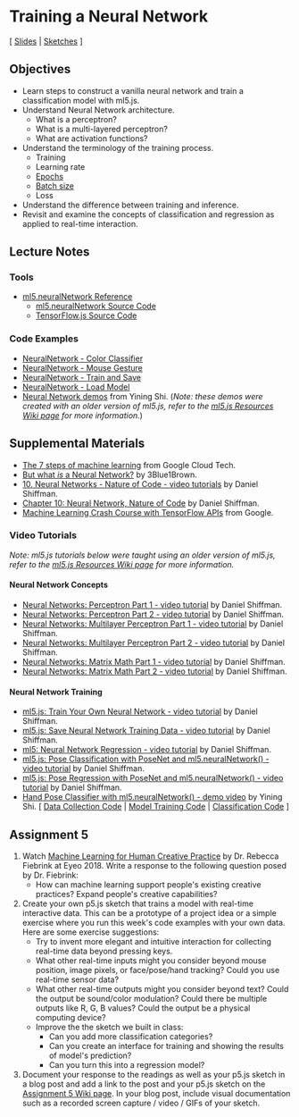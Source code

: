 # Training a Neural Network

[ [Slides](https://docs.google.com/presentation/d/1OKT_80niROeM37g5XLW-M8L_JHCGCxtJ2HIExuOFQCk/) \| [Sketches](https://editor.p5js.org/jackbdu/collections/kjuPKBzeH) ]

## Objectives

-   Learn steps to construct a vanilla neural network and train a classification model with ml5.js.
-   Understand Neural Network architecture.
    -   What is a perceptron?
    -   What is a multi-layered perceptron?
    -   What are activation functions?
-   Understand the terminology of the training process.
    -   Training
    -   Learning rate
    -   [Epochs](https://docs.ml5js.org/#/learn/ml5-glossary?id=epochs)
    -   [Batch size](https://docs.ml5js.org/#/learn/ml5-glossary?id=batch-size)
    -   Loss
-   Understand the difference between training and inference.
-   Revisit and examine the concepts of classification and regression as applied to real-time interaction.

## Lecture Notes

### Tools

-   [ml5.neuralNetwork Reference](https://docs.ml5js.org/#/reference/neural-network)
    -   [ml5.neuralNetwork Source Code](https://github.com/ml5js/ml5-next-gen/tree/main/src/NeuralNetwork)
    -   [TensorFlow.js Source Code](https://github.com/tensorflow/tfjs)

### Code Examples

-   [NeuralNetwork - Color Classifier](https://editor.p5js.org/ml5/sketches/eGHBdmCLe)
-   [NeuralNetwork - Mouse Gesture](https://editor.p5js.org/ml5/sketches/FdXAgrA3N)
-   [NeuralNetwork - Train and Save](https://editor.p5js.org/ml5/sketches/rR51vvi-u)
-   [NeuralNetwork - Load Model](https://editor.p5js.org/ml5/sketches/U-aljtx7x)
-   [Neural Network demos](https://github.com/yining1023/machine-learning-for-the-web/tree/main/week8-diynn) from Yining Shi. (_Note: these demos were created with an older version of ml5.js, refer to the [ml5.js Resources Wiki page](https://github.com/jackbdu/Intro-ML-Arts-IMA-Summer24/wiki/ml5.js-Resources) for more information._)

## Supplemental Materials

-   [The 7 steps of machine learning](https://www.youtube.com/watch?v=nKW8Ndu7Mjw) from Google Cloud Tech.
-   [But what _is_ a Neural Network?](https://youtu.be/aircAruvnKk?list=PLZHQObOWTQDNU6R1_67000Dx_ZCJB-3pi) by 3Blue1Brown.
-   [10. Neural Networks - Nature of Code - video tutorials](https://youtu.be/XJ7HLz9VYz0?list=PLRqwX-V7Uu6aCibgK1PTWWu9by6XFdCfh) by Daniel Shiffman.
-   [Chapter 10: Neural Network, Nature of Code](https://natureofcode.com/book/chapter-10-neural-networks/) by Daniel Shiffman.
-   [Machine Learning Crash Course with TensorFlow APIs](https://developers.google.com/machine-learning/crash-course/) from Google.

### Video Tutorials

_Note: ml5.js tutorials below were taught using an older version of ml5.js, refer to the [ml5.js Resources Wiki page](https://github.com/jackbdu/Intro-ML-Arts-IMA-Summer24/wiki/ml5.js-Resources) for more information._

#### Neural Network Concepts

-   [Neural Networks: Perceptron Part 1 - video tutorial](https://www.youtube.com/watch?v=ntKn5TPHHAk) by Daniel Shiffman.
-   [Neural Networks: Perceptron Part 2 - video tutorial](https://www.youtube.com/watch?v=DGxIcDjPzac) by Daniel Shiffman.
-   [Neural Networks: Multilayer Perceptron Part 1 - video tutorial](https://www.youtube.com/watch?v=u5GAVdLQyIg) by Daniel Shiffman.
-   [Neural Networks: Multilayer Perceptron Part 2 - video tutorial](https://www.youtube.com/watch?v=IlmNhFxre0w) by Daniel Shiffman.
-   [Neural Networks: Matrix Math Part 1 - video tutorial](https://www.youtube.com/watch?v=uSzGdfdOoG8) by Daniel Shiffman.
-   [Neural Networks: Matrix Math Part 2 - video tutorial](https://www.youtube.com/watch?v=n6q9D2wd1bE) by Daniel Shiffman.

#### Neural Network Training

-   [ml5.js: Train Your Own Neural Network - video tutorial](https://youtu.be/8HEgeAbYphA?list=PLRqwX-V7Uu6YPSwT06y_AEYTqIwbeam3y) by Daniel Shiffman.
-   [ml5.js: Save Neural Network Training Data - video tutorial](https://youtu.be/q6cwxORPDo8?list=PLRqwX-V7Uu6YPSwT06y_AEYTqIwbeam3y) by Daniel Shiffman.
-   [ml5: Neural Network Regression - video tutorial](https://youtu.be/fFzvwdkzr_c?list=PLRqwX-V7Uu6YPSwT06y_AEYTqIwbeam3y) by Daniel Shiffman.
-   [ml5.js: Pose Classification with PoseNet and ml5.neuralNetwork() - video tutorial](https://youtu.be/FYgYyq-xqAw?list=PLRqwX-V7Uu6YPSwT06y_AEYTqIwbeam3y) by Daniel Shiffman.
-   [ml5.js: Pose Regression with PoseNet and ml5.neuralNetwork() - video tutorial](https://youtu.be/lob74HqHYJ0?list=PLRqwX-V7Uu6YPSwT06y_AEYTqIwbeam3y) by Daniel Shiffman.
-   [Hand Pose Classifier with ml5.neuralNetwork() - demo video](https://www.loom.com/share/420fa5941dea411491af817011622c86) by Yining Shi. [ [Data Collection Code](https://editor.p5js.org/yining/sketches/dCoPm-Opb) \| [Model Training Code](https://editor.p5js.org/yining/sketches/IrBFfXbSF) \| [Classification Code](https://editor.p5js.org/yining/sketches/6cFF9-L-Z) ]

## Assignment 5

1. Watch [Machine Learning for Human Creative Practice](https://vimeo.com/287094397) by Dr. Rebecca Fiebrink at Eyeo 2018. Write a response to the following question posed by Dr. Fiebrink:
    - How can machine learning support people's existing creative practices? Expand people's creative capabilities?
2. Create your own p5.js sketch that trains a model with real-time interactive data. This can be a prototype of a project idea or a simple exercise where you run this week's code examples with your own data. Here are some exercise suggestions:
    - Try to invent more elegant and intuitive interaction for collecting real-time data beyond pressing keys.
    - What other real-time inputs might you consider beyond mouse position, image pixels, or face/pose/hand tracking? Could you use real-time sensor data?
    - What other real-time outputs might you consider beyond text? Could the output be sound/color modulation? Could there be multiple outputs like R, G, B values? Could the output be a physical computing device?
    - Improve the the sketch we built in class:
        - Can you add more classification categories?
        - Can you create an interface for training and showing the results of model's prediction?
        - Can you turn this into a regression model?
3. Document your response to the readings as well as your p5.js sketch in a blog post and add a link to the post and your p5.js sketch on the [Assignment 5 Wiki page](https://github.com/jackbdu/Intro-ML-Arts-IMA-Summer24/wiki/Assignment-5). In your blog post, include visual documentation such as a recorded screen capture / video / GIFs of your sketch.
